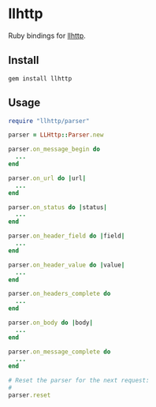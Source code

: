 # llhttp

Ruby bindings for [llhttp](https://github.com/nodejs/llhttp).

## Install

```
gem install llhttp
```

## Usage

```ruby
require "llhttp/parser"

parser = LLHttp::Parser.new

parser.on_message_begin do
  ...
end

parser.on_url do |url|
  ...
end

parser.on_status do |status|
  ...
end

parser.on_header_field do |field|
  ...
end

parser.on_header_value do |value|
  ...
end

parser.on_headers_complete do
  ...
end

parser.on_body do |body|
  ...
end

parser.on_message_complete do
  ...
end

# Reset the parser for the next request:
#
parser.reset
```
